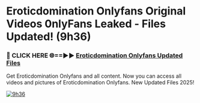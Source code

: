 # Eroticdomination Onlyfans Original Videos 0nlyFans Leaked - Files Updated! (9h36)

<h3>🔴 CLICK HERE 🌐==►► <a href="https://tinyurl.com/ehrbuxhb" rel="nofollow">Eroticdomination Onlyfans Updated Files</a></h3>

Get Eroticdomination Onlyfans and all content. Now you can access all videos and pictures of Eroticdomination Onlyfans. New Updated Files 2025!

[![9h36](https://i.imgur.com/lVYEuWS.gif)](https://tinyurl.com/ehrbuxhb)
